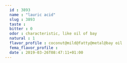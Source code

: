 ```yaml
---
  id : 3893
  name : "lauric acid"
  slug : 3893
  taste : 
  bitter : 0
  odor : characteristic, like oil of bay
  natural : 1
  flavor_profile : coconut@mild@fatty@metal@bay oil
  fema_flavor_profile : 
  date : 2019-03-26T08:47:11+01:00
---
```



